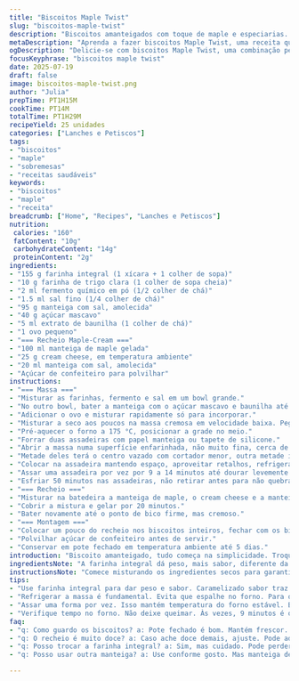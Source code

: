 ```yaml
---
title: "Biscoitos Maple Twist"
slug: "biscoitos-maple-twist"
description: "Biscoitos amanteigados com toque de maple e especiarias. Massa simples, com farinha integral e açúcar mascavo substituindo alguns ingredientes, para textura mais densa e sabor levemente caramelizado. Recheio com cream cheese e maple, diferente do creme só de manteiga tradicional. Forno pré-aquecido a 175°C; biscoitos assados por 9-14 minutos até dourar levemente bordas. Recheados após esfriar, com açúcar de confeiteiro polvilhado por cima. Rendimento aproximado de 25 unidades. Receita vegetariana, sem lactose com ingredientes adaptados e sem castanhas."
metaDescription: "Aprenda a fazer biscoitos Maple Twist, uma receita que combina sabores intensos e textura única com um toque especial de maple"
ogDescription: "Delicie-se com biscoitos Maple Twist, uma combinação perfeita entre canadense e brasileiro que traz recheio cremoso e crocância deliciosa"
focusKeyphrase: "biscoitos maple twist"
date: 2025-07-19
draft: false
image: biscoitos-maple-twist.png
author: "Julia"
prepTime: PT1H15M
cookTime: PT14M
totalTime: PT1H29M
recipeYield: 25 unidades
categories: ["Lanches e Petiscos"]
tags:
- "biscoitos"
- "maple"
- "sobremesas"
- "receitas saudáveis"
keywords:
- "biscoitos"
- "maple"
- "receita"
breadcrumb: ["Home", "Recipes", "Lanches e Petiscos"]
nutrition: 
 calories: "160"
 fatContent: "10g"
 carbohydrateContent: "14g"
 proteinContent: "2g"
ingredients:
- "155 g farinha integral (1 xícara + 1 colher de sopa)"
- "10 g farinha de trigo clara (1 colher de sopa cheia)"
- "2 ml fermento químico em pó (1/2 colher de chá)"
- "1.5 ml sal fino (1/4 colher de chá)"
- "95 g manteiga com sal, amolecida"
- "40 g açúcar mascavo"
- "5 ml extrato de baunilha (1 colher de chá)"
- "1 ovo pequeno"
- "=== Recheio Maple-Cream ==="
- "100 ml manteiga de maple gelada"
- "25 g cream cheese, em temperatura ambiente"
- "20 ml manteiga com sal, amolecida"
- "Açúcar de confeiteiro para polvilhar"
instructions:
- "=== Massa ==="
- "Misturar as farinhas, fermento e sal em um bowl grande."
- "No outro bowl, bater a manteiga com o açúcar mascavo e baunilha até formar um creme leve, em batedeira ou à mão."
- "Adicionar o ovo e misturar rapidamente só para incorporar."
- "Misturar a seco aos poucos na massa cremosa em velocidade baixa. Pegar a massa com as mãos e formar um disco. Embrulhar em filme plástico e levar para gelar por 65 minutos."
- "Pré-aquecer o forno a 175 °C, posicionar a grade no meio."
- "Forrar duas assadeiras com papel manteiga ou tapete de silicone."
- "Abrir a massa numa superfície enfarinhada, não muito fina, cerca de 4 mm, cortar com cortador redondo de 4 cm."
- "Metade deles terá o centro vazado com cortador menor, outra metade inteira."
- "Colocar na assadeira mantendo espaço, aproveitar retalhos, refrigerar 10 minutos."
- "Assar uma assadeira por vez por 9 a 14 minutos até dourar levemente as bordas."
- "Esfriar 50 minutos nas assadeiras, não retirar antes para não quebrar."
- "=== Recheio ==="
- "Misturar na batedeira a manteiga de maple, o cream cheese e a manteiga até clarear e ficar cremoso, cerca de 2-3 minutos."
- "Cobrir a mistura e gelar por 20 minutos."
- "Bater novamente até o ponto de bico firme, mas cremoso."
- "=== Montagem ==="
- "Colocar um pouco do recheio nos biscoitos inteiros, fechar com os biscoitos com buraco."
- "Polvilhar açúcar de confeiteiro antes de servir."
- "Conservar em pote fechado em temperatura ambiente até 5 dias."
introduction: "Biscoito amanteigado, tudo começa na simplicidade. Troque parte da farinha branca por integral para textura mais rústica. Açúcar mascavo traz aquele sabor terroso, quase melado. Clara impressão canadense, o maple permanece, mas ladeira para sabores mais arredondados. O recheio deixa o doce não só pegajoso, mas com certa cremosidade do cream cheese, trazendo frescor. Massa fina, crocante nos cantos, macia no meio, e o buraco central revela o recheio com charme. Esquenta pouco no forno, cheira a baunilha e açúcar queimado. Espirra açúcar de confeiteiro para aquela carinha das festas. Fácil, mas não banal. Meio rústico, meio sofisticado. Começa com ingredientes simples, termina em sanduíche doce, maple para dar jeito."
ingredientsNote: "A farinha integral dá peso, mais sabor, diferente da farinha usual; funciona para quem gosta do toque levemente amargo, saudável. O açúcar mascavo é substituto do açúcar de maple puro — adoça, mas deixa sabor menos floral, mais caramelizado. Cream cheese no recheio muda a textura, permite suavizar a doçura pura da manteiga de maple. Manteiga com sal usável, a escolha pelo sal realça sabores, indica equilíbrio entre o doce e o salgado do biscoito. O ovo pequeno deixa a massa mais firme, evita que quebre e mantém elasticidade. Atenção para a manteiga de maple amolecer só o suficiente, não deixe líquida para não bagunçar o ponto. Açúcar de confeiteiro apenas na finalização, não antes, evita derretimento na massa quente. Refrigeração ajuda a firmar a massa, evitar que espalhe demais no forno. As medidas foram ajustadas para reduzir a doçura e equivaler a porções menores com sabor mais intenso."
instructionsNote: "Comece misturando os ingredientes secos para garantir homogeneidade antes de incorporar à parte cremosa. A manteiga e o açúcar devem ser batidos até que a massa fique aerada — não pule essa etapa para não ficar denso demais. O ovo entra para dar liga, mas não bater em excesso depois, senão a massa fica elástica demais. Abrir a massa com espessura uniforme, para garantir cozimento igual, o corte deve ser firme. Cortadores menores nos biscoitos com furo para formar uma janela do recheio depois. O descanso na geladeira, tanto da massa quanto do recheio, é fundamental — dá tempo deles firmarem, evita que escorra ao assar ou rechear. Assar um tabuleiro por vez para não alterar temperatura do forno, que deve ser média. Esfriar os biscoitos nas próprias formas evita que quebrem pela fragilidade da massa fina. O recheio deve estar firme antes de montar, para não escorrer e para fácil manipulação com saco de confeitar. Fechar com cuidado para não esmagar o recheio. O açúcar de confeiteiro só no final para manter aparência bonita e não ficar grudando."
tips:
- "Use farinha integral para dar peso e sabor. Caramelizado sabor traz açúcar mascavo. Não pule a etapa de bater manteiga até aerar. Isso ajuda. Ovo não deve ser batido demais. Senão a massa fica dura. Abrir massa de forma uniforme. Garante cozimento perfeito. Cortadores firmes, cortem bem. Se não, risco de quebrar."
- "Refrigerar a massa é fundamental. Evita que espalhe no forno. Para o recheio, a manteiga de maple precisa estar gelada. Assim, ajuda a manter ponto firme. Montagem precisa ser cuidadosa. Biscoitos não podem grudar. Açúcar de confeiteiro na finalização. Isso garante apresentação bonita. Armazenar em pote fechado, controle de umidade é chave."
- "Assar uma forma por vez. Isso mantém temperatura do forno estável. Biscoitos precisam esfriar na própria forma. Para não quebrar. Misturar ingredientes secos antes é essencial. Isso previne grumos na massa. Velocidade baixa na batedeira na hora de misturar tudo. Ajuda a manter leveza. Não deixar recheio muito mole, isso estraga."
- "Verifique tempo no forno. Não deixe queimar. Às vezes, 9 minutos é o ideal. Outros, pode precisar de até 14 minutos. Fique atento ao dourar das bordas. Para não perder textura. Servir com frutas frescas como acompanhamento. Isso balanceia o doce. A escolha de cortadores faz a diferença. Pneus com buracos revelam recheio. É mais charme na apresentação."
faq:
- "q: Como guardo os biscoitos? a: Pote fechado é bom. Mantém frescor. Temperatura ambiente é OK. Não pode umidade. Dura até 5 dias assim. Às vezes, refrigeração ajuda também. Mas não é sempre preciso."
- "q: O recheio é muito doce? a: Caso ache doce demais, ajuste. Pode adicionar mais cream cheese. Isso diminui a intensidade do maple. Cortar um pouco da qualidade de manteiga de maple pode equilibrar."
- "q: Posso trocar a farinha integral? a: Sim, mas cuidado. Pode perder textura. Mistura com um pouco de branquinha ajuda. Não misture muito, para não afetar a receita."
- "q: Posso usar outra manteiga? a: Use conforme gosto. Mas manteiga de maple é especial. Pode ser que não tenha o mesmo efeito. Pode adaptar, mas a original faz a diferença."

---
```

